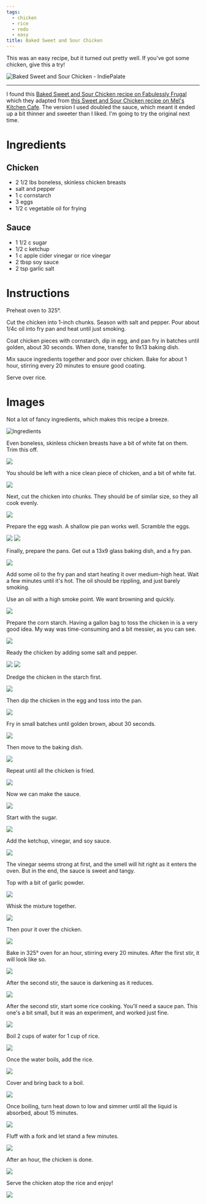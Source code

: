 ```yaml
---
tags:
  - chicken
  - rice
  - redo
  - easy
title: Baked Sweet and Sour Chicken
---
```


This was an easy recipe, but it turned out pretty well. If you've got
some chicken, give this a try!

![Baked Sweet and Sour Chicken - IndiePalate](title.jpg)

---

I found this [Baked Sweet and Sour Chicken recipe on Fabulessly
Frugal](http://fabulesslyfrugal.com/sweet-sour-chicken-recipe/) which
they adapted from [this Sweet and Sour Chicken recipe on Mel's Kitchen
Cafe](http://www.melskitchencafe.com/sweet-and-sour-chicken-updated/).
The version I used doubled the sauce, which meant it ended up a bit
thinner and sweeter than I liked. I'm going to try the original next
time.

# Ingredients

## Chicken

* 2 1/2 lbs boneless, skinless chicken breasts
* salt and pepper
* 1 c cornstarch
* 3 eggs
* 1/2 c vegetable oil for frying

## Sauce

* 1 1/2 c sugar
* 1/2 c ketchup
* 1 c apple cider vinegar or rice vinegar
* 2 tbsp soy sauce
* 2 tsp garlic salt

# Instructions

Preheat oven to 325°.

Cut the chicken into 1-inch chunks. Season with salt and pepper. Pour
about 1/4c oil into fry pan and heat until just smoking.

Coat chicken pieces with cornstarch, dip in egg, and pan fry in batches
until golden, about 30 seconds. When done, transfer to 9x13 baking dish.

Mix sauce ingredients together and poor over chicken. Bake for about 1
hour, stirring every 20 minutes to ensure good coating.

Serve over rice.

# Images

Not a lot of fancy ingredients, which makes this recipe a breeze.

![Ingredients](01-ingredients.jpg)

Even boneless, skinless chicken breasts have a bit of white fat on them.
Trim this off.

![](02-fatty-chicken.jpg)

You should be left with a nice clean piece of chicken, and a bit of
white fat.

![](03-clean-chicken.jpg)

Next, cut the chicken into chunks. They should be of similar size, so
they all cook evenly.

![](04-cubing-chicken.jpg)

Prepare the egg wash. A shallow pie pan works well. Scramble the eggs.

![](05-egg-wash.jpg)
![](06-egg-scrambled.jpg)

Finally, prepare the pans. Get out a 13x9 glass baking dish, and a fry
pan.

![](07-pans-ready.jpg)

Add some oil to the fry pan and start heating it over medium-high heat.
Wait a few minutes until it's hot. The oil should be rippling, and just
barely smoking.

Use an oil with a high smoke point. We want browning and quickly.

![](08-frypan-oiled.jpg)

Prepare the corn starch. Having a gallon bag to toss the chicken in is a
very good idea. My way was time-consuming and a bit messier, as you can
see.

![](09-corn-starch.jpg)

Ready the chicken by adding some salt and pepper.

![](10-cubed-chicken.jpg)
![](11-seasoned-chicken.jpg)

Dredge the chicken in the starch first.

![](12-starched-chicken.jpg)

Then dip the chicken in the egg and toss into the pan.

![](13-frying-chicken.jpg)

Fry in small batches until golden brown, about 30 seconds.

![](14-fried-chicken.jpg)

Then move to the baking dish.

![](15-final-pan.jpg)

Repeat until all the chicken is fried.

![](18-all-chicken-fried.jpg)

Now we can make the sauce.

![](19-sauce-ingredients.jpg)

Start with the sugar.

![](20-sugar.jpg)

Add the ketchup, vinegar, and soy sauce.

![](21-ketchup-vinegar-soy.jpg)

The vinegar seems strong at first, and the smell will hit right as it
enters the oven. But in the end, the sauce is sweet and tangy.

Top with a bit of garlic powder.

![](22-garlic.jpg)

Whisk the mixture together.

![](23-whisk.jpg)

Then pour it over the chicken.

![](24-pour.jpg)

Bake in 325° oven for an hour, stirring every 20 minutes. After the
first stir, it will look like so.

![](25-bake-1.jpg)

After the second stir, the sauce is darkening as it reduces.

![](26-bake-2.jpg)

After the second stir, start some rice cooking. You'll need a sauce pan.
This one's a bit small, but it was an experiment, and worked just fine.

![](27-start-rice.jpg)

Boil 2 cups of water for 1 cup of rice.

![](28-boiling-water.jpg)

Once the water boils, add the rice.

![](29-rice-water.jpg)

Cover and bring back to a boil.

![](30-rice-covered.jpg)

Once boiling, turn heat down to low and simmer until all the liquid is
absorbed, about 15 minutes.

![](31-rice-cooked.jpg)

Fluff with a fork and let stand a few minutes.

![](32-rice-done.jpg)

After an hour, the chicken is done.

![](33-chicken-done.jpg)

Serve the chicken atop the rice and enjoy!

![](34-glamour-shot.jpg)



